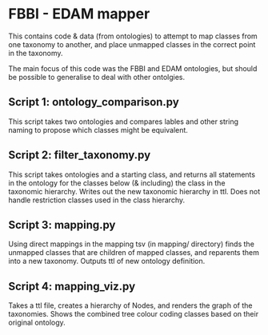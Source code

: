 # FBBI - EDAM mapper
This contains code & data (from ontologies) to attempt to map classes from one taxonomy to another, and place unmapped classes in the correct point in the taxonomy.

The main focus of this code was the FBBI and EDAM ontologies, but should be possible to generalise to deal with other ontolgies.

## Script 1: ontology_comparison.py

This script takes two ontologies and compares lables and other string naming to propose which classes might be equivalent.


## Script 2: filter_taxonomy.py

This script takes ontologies and a starting class, and returns all statements in the ontology for the classes below (& including) the class in the taxonomic hierarchy. Writes out the new taxonomic hierarchy in ttl. Does not handle restriction classes used in the class hierarchy.

## Script 3: mapping.py

Using direct mappings in the mapping tsv (in mapping/ directory) finds the unmapped classes that are children of mapped classes, and reparents them into a new taxonomy. Outputs ttl of new ontology definition.

## Script 4: mapping_viz.py
Takes a ttl file, creates a hierarchy of Nodes, and renders the graph of the taxonomies. Shows the combined tree colour coding classes based on their original ontology.
